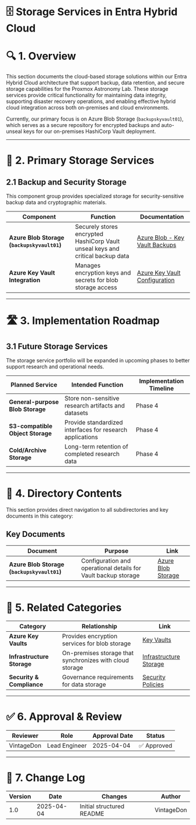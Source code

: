 <!-- 
---
title: "Storage Services in Entra Hybrid Cloud"
description: "Documentation of cloud-based storage solutions supporting backup, data retention, and secure storage for the Proxmox Astronomy Lab"
author: "VintageDon"
tags: ["storage", "azure", "cloud", "backup", "blob-storage", "entra"]
kb_type: "Reference"
version: "1.0"
status: "Published"
last_updated: "2025-04-04"
related_services: ["Key Vault", "Proxmox Backup", "Vault"]
implements_policies: ["Data Protection Policy", "Backup Policy"]
phase: "phase-3"
---
-->

# 🗄️ **Storage Services in Entra Hybrid Cloud**

# 🔍 **1. Overview**

This section documents the cloud-based storage solutions within our Entra Hybrid Cloud architecture that support backup, data retention, and secure storage capabilities for the Proxmox Astronomy Lab. These storage services provide critical functionality for maintaining data integrity, supporting disaster recovery operations, and enabling effective hybrid cloud integration across both on-premises and cloud environments.

Currently, our primary focus is on Azure Blob Storage (`backupskyvault01`), which serves as a secure repository for encrypted backups and auto-unseal keys for our on-premises HashiCorp Vault deployment.

---

# 🔐 **2. Primary Storage Services**

## **2.1 Backup and Security Storage**

This component group provides specialized storage for security-sensitive backup data and cryptographic materials.

| **Component** | **Function** | **Documentation** |
|--------------|-------------|-------------------|
| **Azure Blob Storage (`backupskyvault01`)** | Securely stores encrypted HashiCorp Vault unseal keys and critical backup data | [Azure Blob - Key Vault Backups](./azure-blob-keyvault01-backups.md) |
| **Azure Key Vault Integration** | Manages encryption keys and secrets for blob storage access | [Azure Key Vault Configuration](../key-vaults/azure-key-vault-keyvault01.md) |

---

# 🛣️ **3. Implementation Roadmap**

## **3.1 Future Storage Services**

The storage service portfolio will be expanded in upcoming phases to better support research and operational needs.

| **Planned Service** | **Intended Function** | **Implementation Timeline** |
|--------------------|----------------------|---------------------------|
| **General-purpose Blob Storage** | Store non-sensitive research artifacts and datasets | Phase 4 |
| **S3-compatible Object Storage** | Provide standardized interfaces for research applications | Phase 4 |
| **Cold/Archive Storage** | Long-term retention of completed research data | Phase 4 |

---

# 🔗 **4. Directory Contents**

This section provides direct navigation to all subdirectories and key documents in this category:

## **Key Documents**

| **Document** | **Purpose** | **Link** |
|--------------|------------|----------|
| **Azure Blob Storage (`backupskyvault01`)** | Configuration and operational details for Vault backup storage | [Azure Blob Storage](./azure-blob-keyvault01-backups.md) |

---

# 🔄 **5. Related Categories**

| **Category** | **Relationship** | **Link** |
|--------------|----------------|----------|
| **Azure Key Vaults** | Provides encryption services for blob storage | [Key Vaults](../key-vaults/README.md) |
| **Infrastructure Storage** | On-premises storage that synchronizes with cloud storage | [Infrastructure Storage](/infrastructure/storage/README.md) |
| **Security & Compliance** | Governance requirements for data storage | [Security Policies](/docs/Compliance-Security/Security-Policies/README.md) |

---

# ✅ **6. Approval & Review**

| **Reviewer** | **Role** | **Approval Date** | **Status** |
|-------------|---------|------------------|------------|
| VintageDon | Lead Engineer | 2025-04-04 | ✅ Approved |

---

# 📜 **7. Change Log**

| **Version** | **Date** | **Changes** | **Author** |
|------------|---------|-------------|------------|
| 1.0 | 2025-04-04 | Initial structured README | VintageDon |
